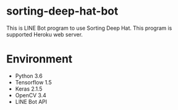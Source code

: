# sorting-deep-hat-bot

This is LINE Bot program to use Sorting Deep Hat.
This program is supported Heroku web server.

# Environment

- Python 3.6
- Tensorflow 1.5
- Keras 2.1.5
- OpenCV 3.4
- LINE Bot API
